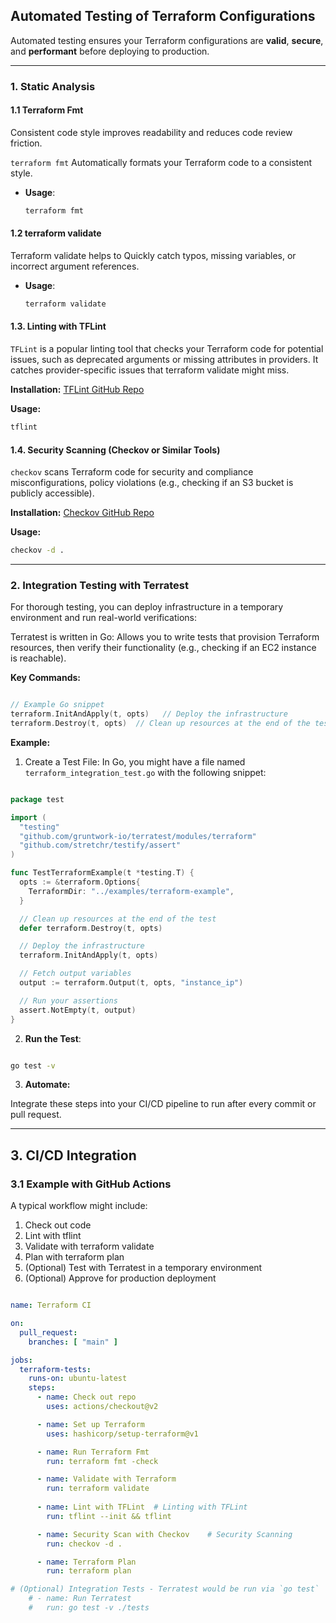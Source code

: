 ## Automated Testing of Terraform Configurations

Automated testing ensures your Terraform configurations are **valid**, **secure**, and **performant** before deploying to production.

---

### 1. Static Analysis

#### 1.1 Terraform Fmt

Consistent code style improves readability and reduces code review friction.

`terraform fmt` Automatically formats your Terraform code to a consistent style.

- **Usage**:

  ```bash
  terraform fmt
  ```

#### 1.2 terraform validate

Terraform validate helps to Quickly catch typos, missing variables, or incorrect argument references.

- **Usage**:

    ```bash
    terraform validate
    ```

#### 1.3. Linting with TFLint

`TFLint` is a popular linting tool that checks your Terraform code for potential issues, such as deprecated arguments or missing attributes in providers. It catches provider-specific issues that terraform validate might miss.

**Installation:** [TFLint GitHub Repo](https://github.com/terraform-linters/tflint)

**Usage:**

```bash
tflint
```

#### 1.4. Security Scanning (Checkov or Similar Tools)

`checkov` scans Terraform code for security and compliance misconfigurations, policy violations (e.g., checking if an S3 bucket is publicly accessible).

**Installation:** [Checkov GitHub Repo](https://github.com/bridgecrewio/checkov)

**Usage:**

```bash
checkov -d .
```

---

### 2. Integration Testing with Terratest

For thorough testing, you can deploy infrastructure in a temporary environment and run real-world verifications:

Terratest is written in Go: Allows you to write tests that provision Terraform resources, then verify their functionality (e.g., checking if an EC2 instance is reachable).

**Key Commands:**

```go

// Example Go snippet
terraform.InitAndApply(t, opts)   // Deploy the infrastructure
terraform.Destroy(t, opts)  // Clean up resources at the end of the test

```

**Example:**

1. Create a Test File: In Go, you might have a file named `terraform_integration_test.go` with the following snippet:

```go

package test

import (
  "testing"
  "github.com/gruntwork-io/terratest/modules/terraform"
  "github.com/stretchr/testify/assert"
)

func TestTerraformExample(t *testing.T) {
  opts := &terraform.Options{
    TerraformDir: "../examples/terraform-example",
  }

  // Clean up resources at the end of the test
  defer terraform.Destroy(t, opts)

  // Deploy the infrastructure
  terraform.InitAndApply(t, opts)

  // Fetch output variables
  output := terraform.Output(t, opts, "instance_ip")

  // Run your assertions
  assert.NotEmpty(t, output)
}

```

2. **Run the Test**:

```bash

go test -v

```

3. **Automate:** 

Integrate these steps into your CI/CD pipeline to run after every commit or pull request.

---

## 3. CI/CD Integration

### 3.1 Example with GitHub Actions

A typical workflow might include:

1. Check out code
2. Lint with tflint
3. Validate with terraform validate
4. Plan with terraform plan
5. (Optional) Test with Terratest in a temporary environment
6. (Optional) Approve for production deployment

```yaml

name: Terraform CI

on:
  pull_request:
    branches: [ "main" ]

jobs:
  terraform-tests:
    runs-on: ubuntu-latest
    steps:
      - name: Check out repo
        uses: actions/checkout@v2

      - name: Set up Terraform
        uses: hashicorp/setup-terraform@v1

      - name: Run Terraform Fmt
        run: terraform fmt -check

      - name: Validate with Terraform
        run: terraform validate
        
      - name: Lint with TFLint  # Linting with TFLint
        run: tflint --init && tflint

      - name: Security Scan with Checkov    # Security Scanning
        run: checkov -d .

      - name: Terraform Plan
        run: terraform plan

# (Optional) Integration Tests - Terratest would be run via `go test`
    # - name: Run Terratest
    #   run: go test -v ./tests

```
